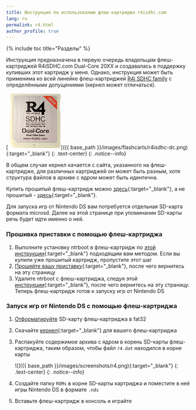 ```yaml
---
title: Инструкция по использованию флеш-картриджа r4isdhc.com
lang: ru
permalink: r4.html
author_profile: true
---
```


{% include toc title="Разделы" %}

Инструкция предназначена в первую очередь владельцам флеш-картриджей R4iSDHC.com Dual-Core 20XX и создавалась в поддержку купивших этот картридж у меня. Однако, инструкция может быть применима ко всей линейке флеш-картриджей [R4i SDHC family](ntrboot#r4isdhc) с определёнными допущениями (кернел может отличаться). 

[![](/images/flashcarts/r4isdhc-dc_small.png)]({{ base_path }}/images/flashcarts/r4isdhc-dc.png){:target="_blank"}
{: .text-center}
{: .notice--info}

В общем случае кернел качается с сайта, указанного на флеш-картридже, для различных картриджей он может быть разным, хотя структура файлов в архиве с ядром может быть идентична. 

Купить прошитый флеш-картридж можно [здесь](https://vk.com/market-125012133?w=product-125012133_1399062){:target="_blank"}, а не прошитый - [здесь](https://vk.com/market-125012133?w=product-125012133_1399058%2Fquery){:target="_blank"}. 

Для запуска игр от Nintendo DS вам потребуется отдельная SD-карта формата microsd. Далее на этой странице при упоминании SD-карты речь будет идти именно о ней.

### Прошивка приставки с помощью флеш-картриджа 

1. Выполните установку ntrboot в флеш-картридж по [этой инструкции](ntrboot){:target="_blank"} подходящим вам методом. Если вы купили уже прошитый картридж, пропустите этот шаг
1. [Прошейте вашу приставку](/installing-boot9strap-ntrboot){:target="_blank"}, после чего вернитесь на эту страницу
1. Удалите ntrboot с флеш-картриджа, следуя этой [инструкции](/installing-boot9strap-ntrboot#%D0%A3%D0%B4%D0%B0%D0%BB%D0%B5%D0%BD%D0%B8%D0%B5-ntrboot){:target="_blank"}, после чего вернитесь на эту страницу. Теперь флеш-картридж готов к запуску игр от Nintendo DS

### Запуск игр от Nintendo DS с помощью флеш-картриджа

1. [Отформатируйте](/clean_sd#ii-%D1%84%D0%BE%D1%80%D0%BC%D0%B0%D1%82%D0%B8%D1%80%D0%BE%D0%B2%D0%B0%D0%BD%D0%B8%D0%B5-sd-%D0%BA%D0%B0%D1%80%D1%82%D1%8B) SD-карту флеш-картриджа в fat32 
1. Скачайте [кернел](http://www.r4isdhc.com/KerneDownload/R4i-V3.9b%20English.zip){:target="_blank"} для вашего флеш-картриджа
1. Распакуйте содержимое архива с ядром в корень SD-карты флеш-картриджа, таким образом, чтобы файл `r4.dat` находился в корне карты 

	![]({{ base_path }}/images/screenshots/r4.png){:target="_blank"}
	{: .text-center}
	{: .notice--info}

1. Создайте папку `ROMs` в корне SD-карты картриджа и поместите в неё игры Nintendo DS в формате `.nds`
1. Вставьте флеш-картридж в консоль и играйте
